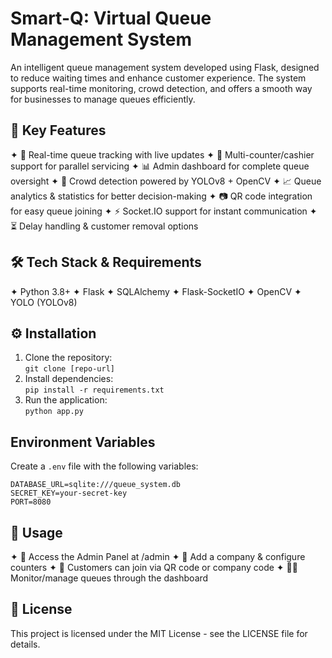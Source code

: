 # Smart-Q: Virtual Queue Management System

An intelligent queue management system developed using Flask, designed to reduce waiting times and enhance customer experience. The system supports real-time monitoring, crowd detection, and offers a smooth way for businesses to manage queues efficiently.

## 🚀 Key Features

✦ 📌 Real-time queue tracking with live updates
✦ 🏦 Multi-counter/cashier support for parallel servicing
✦ 📊 Admin dashboard for complete queue oversight
✦ 👥 Crowd detection powered by YOLOv8 + OpenCV
✦ 📈 Queue analytics & statistics for better decision-making
✦ 📷 QR code integration for easy queue joining
✦ ⚡ Socket.IO support for instant communication
✦ ⏳ Delay handling & customer removal options

## 🛠️ Tech Stack & Requirements

✦ Python 3.8+
✦ Flask
✦ SQLAlchemy
✦ Flask-SocketIO
✦ OpenCV
✦ YOLO (YOLOv8)

## ⚙️ Installation
1. Clone the repository:  
   `git clone [repo-url]`  
2. Install dependencies:  
   `pip install -r requirements.txt`  
3. Run the application:  
   `python app.py`

## Environment Variables

Create a `.env` file with the following variables:
```
DATABASE_URL=sqlite:///queue_system.db
SECRET_KEY=your-secret-key
PORT=8080
```

## 📖 Usage

✦ 🔑 Access the Admin Panel at /admin
✦ 🏢 Add a company & configure counters
✦ 📱 Customers can join via QR code or company code
✦ 👨‍💻 Monitor/manage queues through the dashboard

## 📜 License

This project is licensed under the MIT License - see the LICENSE file for details. 

